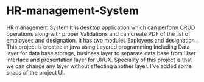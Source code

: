 # HR-management-System
HR management System
It is desktop application which can  perform CRUD operations along with proper Validations and can create PDF of the list of employees and designation. 
It  has two modules Exployees and designation .
This project is created in java using Layered programming Including Data layer for data base storage, business layer to separate data base from User interface and presentation layer for UI/UX.
Speciality of this project is that we can change any  layer without affecting another layer.
I've added some snaps of the project UI.

